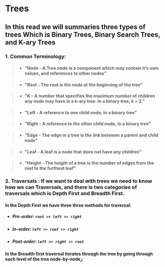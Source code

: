 # Trees

## In this read we will summaries three types of trees Which is Binary Trees, Binary Search Trees, and K-ary Trees

### 1. Common Terminology: 

> * #### "Node - A Tree node is a component which may contain it’s own values, and references to other nodes"

> * ####  "Root - The root is the node at the beginning of the tree"

> * ####  "K - A number that specifies the maximum number of children any node may have in a k-ary tree. In a binary tree, k = 2."

> * ####  "Left - A reference to one child node, in a binary tree"

> * ####  "Right - A reference to the other child node, in a binary tree"

> * ####  "Edge - The edge in a tree is the link between a parent and child node"

> * ####  "Leaf - A leaf is a node that does not have any children"

> * ####  "Height - The height of a tree is the number of edges from the root to the furthest leaf"

### 2. Traversals : If we want to deal with trees we need to know how we can Traversals, and there is  two categories of traversals which is Depth First and Breadth First.

#### In the Depth First  we have three  three methods for traversal:

* ##### Pre-order: `root >> left >> right`

* ##### In-order: `left >> root >> right`

* ##### Post-order: `left >> right >> root`

#### In the Breadth first traversal iterates through the tree by going through each level of the tree node-by-nodeز
